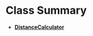 # Class Summary<a name="EN-US_TOPIC_0000001145941083"></a>

-   **[DistanceCalculator](distancecalculator.md)**  


